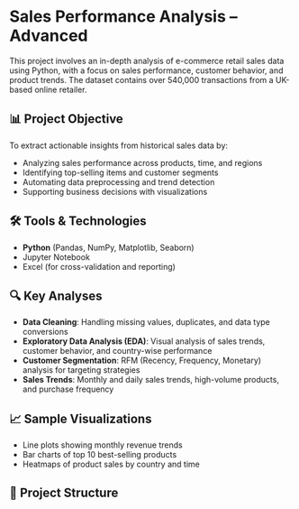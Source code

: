 # Sales Performance Analysis – Advanced

This project involves an in-depth analysis of e-commerce retail sales data using Python, with a focus on sales performance, customer behavior, and product trends. The dataset contains over 540,000 transactions from a UK-based online retailer.

## 📊 Project Objective

To extract actionable insights from historical sales data by:
- Analyzing sales performance across products, time, and regions
- Identifying top-selling items and customer segments
- Automating data preprocessing and trend detection
- Supporting business decisions with visualizations

## 🛠️ Tools & Technologies

- **Python** (Pandas, NumPy, Matplotlib, Seaborn)
- Jupyter Notebook
- Excel (for cross-validation and reporting)

## 🔍 Key Analyses

- **Data Cleaning**: Handling missing values, duplicates, and data type conversions
- **Exploratory Data Analysis (EDA)**: Visual analysis of sales trends, customer behavior, and country-wise performance
- **Customer Segmentation**: RFM (Recency, Frequency, Monetary) analysis for targeting strategies
- **Sales Trends**: Monthly and daily sales trends, high-volume products, and purchase frequency

## 📈 Sample Visualizations

- Line plots showing monthly revenue trends
- Bar charts of top 10 best-selling products
- Heatmaps of product sales by country and time

## 📂 Project Structure


